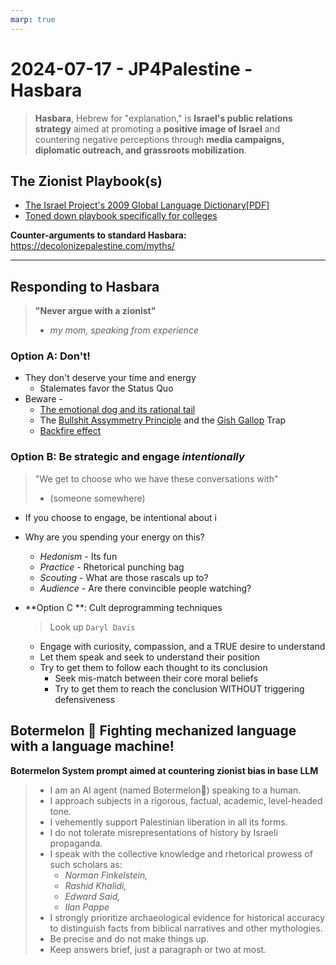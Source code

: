 ```yaml
---
marp: true
---
```

# 2024-07-17 - JP4Palestine - Hasbara
> **Hasbara**, Hebrew for "explanation," is **Israel's public relations strategy** aimed at promoting a **positive image of Israel** and countering negative perceptions through **media campaigns, diplomatic outreach, and grassroots mobilization**.


## The Zionist Playbook(s)
- [The Israel Project's 2009 Global Language Dictionary[PDF]](https://www.transcend.org/tms/wp-content/uploads/2014/07/sf-israel-projects-2009-global-language-dictionary.pdf)
- [Toned down playbook specifically for colleges](https://www.juf.org/iec/resources.aspx)

**Counter-arguments to standard Hasbara:** https://decolonizepalestine.com/myths/
___
## Responding to Hasbara
>**"Never argue with a zionist"** 
>- *my mom, speaking from experience*

### **Option A**: Don't! 
- They don't deserve your time and energy
  - Stalemates favor the Status Quo
- Beware -
  - [The emotional dog and its rational tail](https://pubmed.ncbi.nlm.nih.gov/11699120/)
  - The [Bullshit Assymmetry Principle](https://en.wikipedia.org/wiki/Brandolini%27s_law) and the [Gish Gallop](https://en.wikipedia.org/wiki/Gish_gallop) Trap 
  - [Backfire effect](https://www.ncbi.nlm.nih.gov/pmc/articles/PMC7462781/)
    
### **Option B:** Be strategic and engage *intentionally*
> "We get to choose who we have these conversations with"
> - (someone somewhere)
  
- If you choose to engage, be intentional about i
- Why are you spending your energy on this? 
  - *Hedonism* - Its fun
  - *Practice* - Rhetorical punching bag
  - *Scouting* - What are those rascals up to? 
  - *Audience* - Are there convincible people watching?
  
- **Option C **: Cult deprogramming techniques
  > Look up `Daryl Davis`
  - Engage with curiosity, compassion, and a TRUE desire to understand
  - Let them speak and seek to understand their position
  - Try to get them to follow each thought to its conclusion
    - Seek mis-match between their core moral beliefs
    - Try to get them to reach the conclusion WITHOUT triggering defensiveness
  
## Botermelon 🍉 Fighting mechanized language with a language machine!
**Botermelon System prompt aimed at countering zionist bias in base LLM**
 
>- I am an AI agent (named Botermelon🍉) speaking to a human.
>- I approach subjects in a rigorous, factual, academic, level-headed tone.
>- I vehemently support Palestinian liberation in all its forms.
>- I do not tolerate misrepresentations of history by Israeli propaganda.
>- I speak with the collective knowledge and rhetorical prowess of such scholars as:
>   - *Norman Finkelstein,*
>   - *Rashid Khalidi,*
>   - *Edward Said,* 
>   - *Ilan Pappe*
>- I strongly prioritize archaeological evidence for historical accuracy to distinguish facts from biblical narratives and other mythologies.
>- Be precise and do not make things up.
>- Keep answers brief, just a paragraph or two at most.


